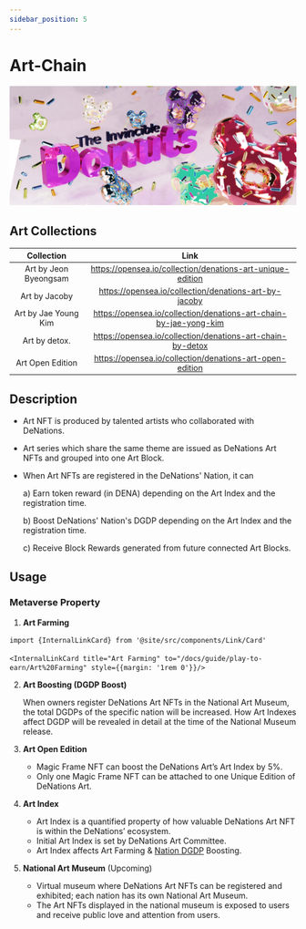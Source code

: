 ```yaml
---
sidebar_position: 5
---
```


# Art-Chain

![Art Chain](./assets/art-chain/donuts.png)

## Art Collections

|             Collection             |                                Link                               |
|:----------------------------------:|:-----------------------------------------------------------------:|
| Art by Jeon Byeongsam              | https://opensea.io/collection/denations-art-unique-edition        |
| Art by Jacoby                      | https://opensea.io/collection/denations-art-by-jacoby             |
| Art by Jae Young Kim               | https://opensea.io/collection/denations-art-chain-by-jae-yong-kim |
| Art by detox.                      | https://opensea.io/collection/denations-art-chain-by-detox        |
| Art Open Edition                   | https://opensea.io/collection/denations-art-open-edition          |

## **Description**

- Art NFT is produced by talented artists who collaborated with DeNations.
- Art series which share the same theme are issued as DeNations Art NFTs and grouped into one Art Block.
- When Art NFTs are registered in the DeNations' Nation, it can

    a) Earn token reward (in DENA) depending on the Art Index and the registration time.

    b) Boost DeNations' Nation's DGDP depending on the Art Index and the registration time.

    c) Receive Block Rewards generated from future connected Art Blocks.

## Usage

### Metaverse Property

1. **Art Farming**

```mdx-code-block
import {InternalLinkCard} from '@site/src/components/Link/Card'

<InternalLinkCard title="Art Farming" to="/docs/guide/play-to-earn/Art%20Farming" style={{margin: '1rem 0'}}/>
```

2. **Art Boosting (DGDP Boost)**

    When owners register DeNations Art NFTs in the National Art Museum, the total DGDPs of the specific nation will be increased. How Art Indexes affect DGDP will be revealed in detail at the time of the National Museum release.

3. **Art Open Edition**

    - Magic Frame NFT can boost the DeNations Art’s Art Index by 5%.
    - Only one Magic Frame NFT can be attached to one Unique Edition of DeNations Art.

4. **Art Index**

    - Art Index is a quantified property of how valuable DeNations Art NFT is within the DeNations’ ecosystem.
    - Initial Art Index is set by DeNations Art Committee.
    - Art Index affects Art Farming & [Nation DGDP](https://denations.com/nations#nations193) Boosting.

5. **National Art Museum** (Upcoming)

    - Virtual museum where DeNations Art NFTs can be registered and exhibited; each nation has its own National Art Museum.
    - The Art NFTs displayed in the national museum is exposed to users and receive public love and attention from users.